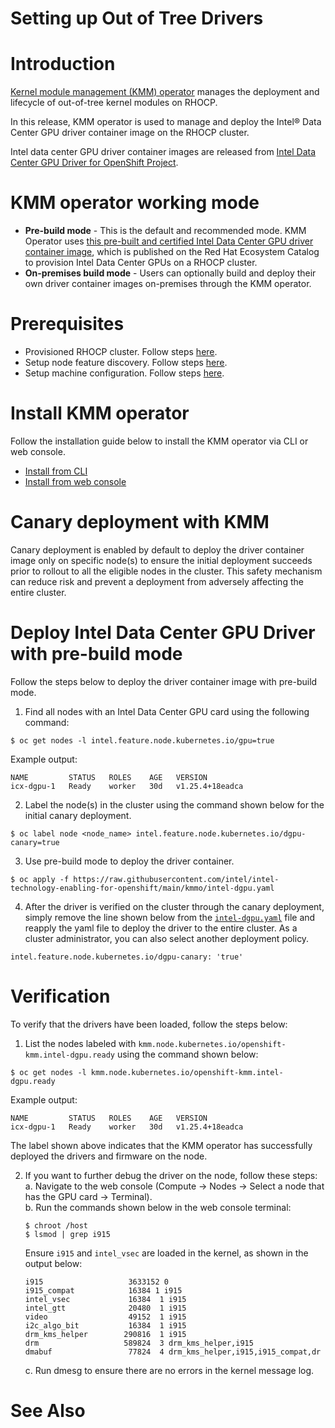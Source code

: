 # Setting up Out of Tree Drivers

# Introduction
[Kernel module management (KMM) operator](https://github.com/rh-ecosystem-edge/kernel-module-management) manages the deployment and lifecycle of out-of-tree kernel modules on RHOCP.

In this release, KMM operator is used to manage and deploy the Intel® Data Center GPU driver container image on the RHOCP cluster.

Intel data center GPU driver container images are released from [Intel Data Center GPU Driver for OpenShift Project](https://github.com/intel/intel-data-center-gpu-driver-for-openshift/tree/main/release#intel-data-center-gpu-driver-container-images-for-openshift-release).

# KMM operator working mode
- **Pre-build mode** - This is the default and recommended mode. KMM Operator uses [this pre-built and certified Intel Data Center GPU driver container image](https://catalog.redhat.com/software/containers/intel/intel-data-center-gpu-driver-container/6495ee55c8b2461e35fb8264), which is published on the Red Hat Ecosystem Catalog to provision Intel Data Center GPUs on a RHOCP cluster.
- **On-premises build mode** - Users can optionally build and deploy their own driver container images on-premises through the KMM operator.

# Prerequisites
- Provisioned RHOCP cluster. Follow steps [here](/README.md#provisioning-rhocp-cluster).
- Setup node feature discovery. Follow steps [here](/nfd/README.md).
- Setup machine configuration. Follow steps [here](/machine_configuration/README.md).

# Install KMM operator
Follow the installation guide below to install the KMM operator via CLI or web console. 
- [Install from CLI](https://docs.openshift.com/container-platform/4.14/hardware_enablement/kmm-kernel-module-management.html#kmm-install-using-cli_kernel-module-management-operator)
- [Install from web console](https://docs.openshift.com/container-platform/4.14/hardware_enablement/kmm-kernel-module-management.html#kmm-install-using-web-console_kernel-module-management-operator)

# Canary deployment with KMM
Canary deployment is enabled by default to deploy the driver container image only on specific node(s) to ensure the initial deployment succeeds prior to rollout to all the eligible nodes in the cluster. This safety mechanism can reduce risk and prevent a deployment from adversely affecting the entire cluster.

# Deploy Intel Data Center GPU Driver with pre-build mode
Follow the steps below to deploy the driver container image with pre-build mode.
1.	Find all nodes with an Intel Data Center GPU card using the following command:
``` 
$ oc get nodes -l intel.feature.node.kubernetes.io/gpu=true
```
Example output: 
```
NAME         STATUS   ROLES    AGE   VERSION
icx-dgpu-1   Ready    worker   30d   v1.25.4+18eadca
```

2.	Label the node(s) in the cluster using the command shown below for the initial canary deployment.
```
$ oc label node <node_name> intel.feature.node.kubernetes.io/dgpu-canary=true
```

3.	Use pre-build mode to deploy the driver container.
```
$ oc apply -f https://raw.githubusercontent.com/intel/intel-technology-enabling-for-openshift/main/kmmo/intel-dgpu.yaml   
```

4.	After the driver is verified on the cluster through the canary deployment, simply remove the line shown below from the [`intel-dgpu.yaml`](/kmmo/intel-dgpu.yaml) file and reapply the yaml file to deploy the driver to the entire cluster. As a cluster administrator, you can also select another deployment policy.
```
intel.feature.node.kubernetes.io/dgpu-canary: 'true'
```

# Verification
To verify that the drivers have been loaded, follow the steps below:
1.	List the nodes labeled with `kmm.node.kubernetes.io/openshift-kmm.intel-dgpu.ready` using the command shown below:
```
$ oc get nodes -l kmm.node.kubernetes.io/openshift-kmm.intel-dgpu.ready
```
Example output: 
```
NAME         STATUS   ROLES    AGE   VERSION
icx-dgpu-1   Ready    worker   30d   v1.25.4+18eadca
```
The label shown above indicates that the KMM operator has successfully deployed the drivers and firmware on the node.

2.	If you want to further debug the driver on the node, follow these steps:  
    a. Navigate to the web console (Compute -> Nodes -> Select a node that has the GPU card -> Terminal).  
    b. Run the commands shown below in the web console terminal:  
    ```
    $ chroot /host 
    $ lsmod | grep i915
    ```
    Ensure `i915` and `intel_vsec` are loaded in the kernel, as shown in the output below:
    ```
    i915                   3633152 0
    i915_compat            16384 1 i915
    intel_vsec             16384  1 i915
    intel_gtt              20480  1 i915
    video                  49152  1 i915
    i2c_algo_bit           16384  1 i915
    drm_kms_helper        290816  1 i915
    drm                   589824  3 drm_kms_helper,i915
    dmabuf                 77824  4 drm_kms_helper,i915,i915_compat,dr
    ```
    c. Run dmesg to ensure there are no errors in the kernel message log.

# See Also
